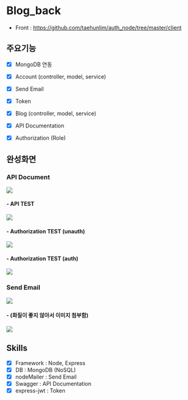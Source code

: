 # Blog_back

 -  Front : https://github.com/taehunlim/auth_node/tree/master/client

## 주요기능

- [x] MongoDB 연동
- [x] Account (controller, model, service)
- [x] Send Email
- [x] Token
- [x] Blog (controller, model, service)
- [x] API Documentation
- [x] Authorization (Role)


## 완성화면

### API Document
<img src="https://user-images.githubusercontent.com/54699548/109757406-0c7fb280-7c2d-11eb-9758-f2ac30fcbfd3.png"/>

#### - API TEST
<img src="https://user-images.githubusercontent.com/54699548/109762029-a5193100-7c33-11eb-89ad-3822fd7f2971.gif"/>

#### - Authorization TEST (unauth)
<img src="https://user-images.githubusercontent.com/54699548/109762416-e14c9180-7c33-11eb-8ed2-a7ff57a7e1f7.gif"/>

#### - Authorization TEST (auth)
<img src="https://user-images.githubusercontent.com/54699548/109762496-05a86e00-7c34-11eb-9c5e-8ba7e7c8bb62.gif"/>


### Send Email
<img src="https://user-images.githubusercontent.com/54699548/109761155-4489f400-7c33-11eb-885f-d6c14239e6f7.gif"/>

#### - (화질이 좋지 않아서 이미지 첨부함)
<img src="https://user-images.githubusercontent.com/54699548/109763148-055ca280-7c35-11eb-9ef1-e47c53b1c8f9.png"/>

## Skills
- [x] Framework : Node, Express
- [x] DB : MongoDB (NoSQL)
- [x] nodeMailer : Send Email
- [x] Swagger : API Documentation
- [x] express-jwt : Token
